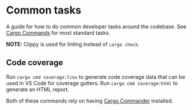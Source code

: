 <!--
Copyright (c) 2023 Sophie Katz

This file is part of Sophie's Website.

Sophie's Website is free software: you can redistribute it and/or modify it under the terms of the
GNU General Public License as published by the Free Software Foundation, either version 3 of the
License, or (at your option) any later version.

Sophie's Website is distributed in the hope that it will be useful, but WITHOUT ANY WARRANTY;
without even the implied warranty of MERCHANTABILITY or FITNESS FOR A PARTICULAR PURPOSE. See the
GNU General Public License for more details.
 
You should have received a copy of the GNU General Public License along with Sophie's Website. If
not, see <https://www.gnu.org/licenses/>.
-->

# Common tasks

A guide for how to do common developer tasks around the codebase. See [Cargo Commands](https://doc.rust-lang.org/cargo/commands/) for most standard tasks.

**NOTE:** Clippy is used for linting instead of `cargo check`.

## Code coverage

Run `cargo cmd coverage:lcov` to generate code coverage data that can be used in VS Code for coverage gutters. Run `cargo cmd coverage:html` to generate an HTML report.

Both of these commands rely on having [Cargo Commander](https://github.com/simonhyll/cargo-commander) installed.
